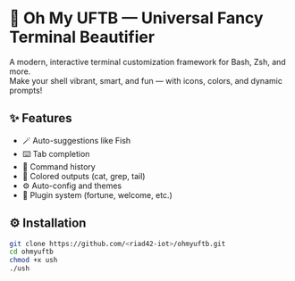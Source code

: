 # 🌈 Oh My UFTB — Universal Fancy Terminal Beautifier

A modern, interactive terminal customization framework for Bash, Zsh, and more.  
Make your shell vibrant, smart, and fun — with icons, colors, and dynamic prompts!

## ✨ Features
- 🪄 Auto-suggestions like Fish
- ⌨️ Tab completion
- 🔁 Command history
- 🌈 Colored outputs (cat, grep, tail)
- ⚙️ Auto-config and themes
- 💾 Plugin system (fortune, welcome, etc.)

## ⚙️ Installation
```bash
git clone https://github.com/<riad42-iot>/ohmyuftb.git
cd ohmyuftb
chmod +x ush
./ush

